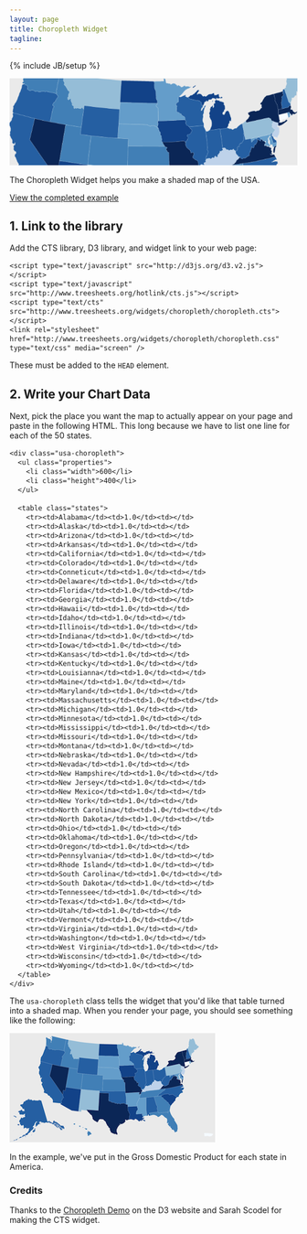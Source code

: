 ```yaml
---
layout: page
title: Choropleth Widget
tagline:
---
```

{% include JB/setup %}

<img class="widget-banner" src="banner.png" />

<p class="intro">The Choropleth Widget helps you make a shaded map of the USA.</p>

<p class="intro"><a href="example.html">View the completed example</a></p>

## 1. Link to the library

Add the CTS library, D3 library, and widget link to your web page:

    <script type="text/javascript" src="http://d3js.org/d3.v2.js"></script>
    <script type="text/javascript" src="http://www.treesheets.org/hotlink/cts.js"></script>
    <script type="text/cts" src="http://www.treesheets.org/widgets/choropleth/choropleth.cts"></script>
    <link rel="stylesheet" href="http://www.treesheets.org/widgets/choropleth/choropleth.css" type="text/css" media="screen" />

These must be added to the `HEAD` element.

## 2. Write your Chart Data

Next, pick the place you want the map to actually appear on your page and paste
in the following HTML. This long because we have to list one line for each of
the 50 states.

    <div class="usa-choropleth">
      <ul class="properties">
        <li class="width">600</li>
        <li class="height">400</li>
      </ul>
    
      <table class="states">
        <tr><td>Alabama</td><td>1.0</td><td></td>
        <tr><td>Alaska</td><td>1.0</td><td></td>
        <tr><td>Arizona</td><td>1.0</td><td></td>
        <tr><td>Arkansas</td><td>1.0</td><td></td>
        <tr><td>California</td><td>1.0</td><td></td>
        <tr><td>Colorado</td><td>1.0</td><td></td>
        <tr><td>Conneticut</td><td>1.0</td><td></td>
        <tr><td>Delaware</td><td>1.0</td><td></td>
        <tr><td>Florida</td><td>1.0</td><td></td>
        <tr><td>Georgia</td><td>1.0</td><td></td>
        <tr><td>Hawaii</td><td>1.0</td><td></td>
        <tr><td>Idaho</td><td>1.0</td><td></td>
        <tr><td>Illinois</td><td>1.0</td><td></td>
        <tr><td>Indiana</td><td>1.0</td><td></td>
        <tr><td>Iowa</td><td>1.0</td><td></td>
        <tr><td>Kansas</td><td>1.0</td><td></td>
        <tr><td>Kentucky</td><td>1.0</td><td></td>
        <tr><td>Louisianna</td><td>1.0</td><td></td>
        <tr><td>Maine</td><td>1.0</td><td></td>
        <tr><td>Maryland</td><td>1.0</td><td></td>
        <tr><td>Massachusetts</td><td>1.0</td><td></td>
        <tr><td>Michigan</td><td>1.0</td><td></td>
        <tr><td>Minnesota</td><td>1.0</td><td></td>
        <tr><td>Mississippi</td><td>1.0</td><td></td>
        <tr><td>Missouri</td><td>1.0</td><td></td>
        <tr><td>Montana</td><td>1.0</td><td></td>
        <tr><td>Nebraska</td><td>1.0</td><td></td>
        <tr><td>Nevada</td><td>1.0</td><td></td>
        <tr><td>New Hampshire</td><td>1.0</td><td></td>
        <tr><td>New Jersey</td><td>1.0</td><td></td>
        <tr><td>New Mexico</td><td>1.0</td><td></td>
        <tr><td>New York</td><td>1.0</td><td></td>
        <tr><td>North Carolina</td><td>1.0</td><td></td>
        <tr><td>North Dakota</td><td>1.0</td><td></td>
        <tr><td>Ohio</td><td>1.0</td><td></td>
        <tr><td>Oklahoma</td><td>1.0</td><td></td>
        <tr><td>Oregon</td><td>1.0</td><td></td>
        <tr><td>Pennsylvania</td><td>1.0</td><td></td>
        <tr><td>Rhode Island</td><td>1.0</td><td></td>
        <tr><td>South Carolina</td><td>1.0</td><td></td>
        <tr><td>South Dakota</td><td>1.0</td><td></td>
        <tr><td>Tennessee</td><td>1.0</td><td></td>
        <tr><td>Texas</td><td>1.0</td><td></td>
        <tr><td>Utah</td><td>1.0</td><td></td>
        <tr><td>Vermont</td><td>1.0</td><td></td>
        <tr><td>Virginia</td><td>1.0</td><td></td>
        <tr><td>Washington</td><td>1.0</td><td></td>
        <tr><td>West Virginia</td><td>1.0</td><td></td>
        <tr><td>Wisconsin</td><td>1.0</td><td></td>
        <tr><td>Wyoming</td><td>1.0</td><td></td>
      </table>
    </div>

The `usa-choropleth` class tells the widget that you'd like that table turned
into a shaded map. When you render your page, you should see something like the
following:

![Choropleth Example](example1.png)

In the example, we've put in the Gross Domestic Product for each state in
America.

### Credits

Thanks to the [Choropleth
Demo](http://mbostock.github.com/d3/ex/choropleth.html) on the D3 website and
Sarah Scodel for making the CTS widget.

<script>
$(function() {
  SelectPage("PageWidgets", "PageWidgetsChoropleth");
});
</script>
